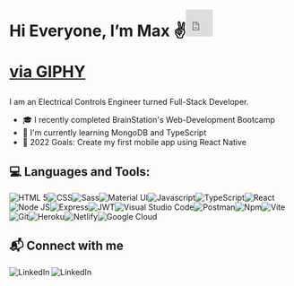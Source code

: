
# Hi Everyone, I’m Max ✌️<iframe src="https://giphy.com/embed/iigp4VDyf5dCLRlGkm" width="48" height="48" frameBorder="0" class="giphy-embed" ></iframe><p><a href="https://giphy.com/gifs/iigp4VDyf5dCLRlGkm">via GIPHY</a></p>

<!-- <iframe src="https://giphy.com/embed/iigp4VDyf5dCLRlGkm" width="480" height="480" frameBorder="0" class="giphy-embed" allowFullScreen></iframe><p><a href="https://giphy.com/gifs/iigp4VDyf5dCLRlGkm">via GIPHY</a></p> -->

I am an Electrical Controls Engineer turned Full-Stack Developer.  
- 🎓 I recently completed BrainStation's Web-Development Bootcamp 
- 🌱 I'm currently learning MongoDB and TypeScript
- 🥅 2022 Goals: Create my first mobile app using React Native

## 💻 Languages and Tools:
<img src="https://img.shields.io/badge/HTML5-E34F26?style=for-the-badge&logo=html5&logoColor=white" alt="HTML 5" /><img src="https://img.shields.io/badge/CSS3-1572B6?style=for-the-badge&logo=css3&logoColor=white" alt="CSS" /><img src="https://img.shields.io/badge/Sass-CC6699?style=for-the-badge&logo=sass&logoColor=white" alt="Sass" /><img src="https://img.shields.io/badge/Material%20UI-007FFF?style=for-the-badge&logo=mui&logoColor=white" alt="Material UI" /><img src="https://img.shields.io/badge/JavaScript-323330?style=for-the-badge&logo=javascript&logoColor=F7DF1E" alt="Javascript" /><img src="https://img.shields.io/badge/TypeScript-007ACC?style=for-the-badge&logo=typescript&logoColor=white" alt="TypeScript" /><img src="https://img.shields.io/badge/React-20232A?style=for-the-badge&logo=react&logoColor=61DAFB" alt="React" /><img src="https://img.shields.io/badge/Node.js-339933?style=for-the-badge&logo=nodedotjs&logoColor=white" alt="Node JS" /><img src="https://img.shields.io/badge/Express.js-000000?style=for-the-badge&logo=express&logoColor=white" alt="Express" /><img src="https://img.shields.io/badge/JWT-000000?style=for-the-badge&logo=JSON%20web%20tokens&logoColor=white" alt="JWT" /><img src="https://img.shields.io/badge/Visual_Studio_Code-0078D4?style=for-the-badge&logo=visual%20studio%20code&logoColor=white" alt="Visual Studio Code" /><img src="https://img.shields.io/badge/Postman-FF6C37?style=for-the-badge&logo=Postman&logoColor=white" alt="Postman" /><img src="https://img.shields.io/badge/npm-CB3837?style=for-the-badge&logo=npm&logoColor=white" alt="Npm" /><img src="https://img.shields.io/badge/Vite-B73BFE?style=for-the-badge&logo=vite&logoColor=FFD62E" alt="Vite" /><img src="https://img.shields.io/badge/GIT-E44C30?style=for-the-badge&logo=git&logoColor=white" alt="Git" /><img src="https://img.shields.io/badge/Heroku-430098?style=for-the-badge&logo=heroku&logoColor=white" alt="Heroku" /><img src="https://img.shields.io/badge/Netlify-00C7B7?style=for-the-badge&logo=netlify&logoColor=white" alt="Netlify" /><img src="https://img.shields.io/badge/Google_Cloud-4285F4?style=for-the-badge&logo=google-cloud&logoColor=white" alt="Google Cloud" />
<!-- <img src="" alt="" /> -->


<!-- ## 👷‍♂️ Projects:
- 🛠️ Coming Soon!  -->
<!-- ## 📊 Stats:
![Max's GitHub stats](https://github-readme-stats.vercel.app/api?username=MaxWanless&count_private=true) -->


## 📬 Connect with me ##
[<img align="left" alt="LinkedIn" src="https://img.shields.io/badge/LinkedIn-0077B5?style=for-the-badge&logo=linkedin&logoColor=white" />][linkedin]
[<img align="left" alt="LinkedIn" src="https://img.shields.io/badge/Gmail-D14836?style=for-the-badge&logo=gmail&logoColor=white" />][email]
<br />


[linkedin]: https://www.linkedin.com/in/maxwanless/
[email]: mailto:maxwanles@gmail.com
